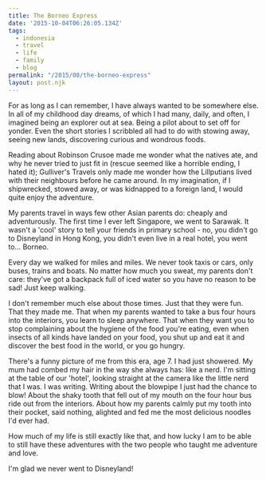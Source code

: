```yaml
---
title: The Borneo Express
date: '2015-10-04T06:26:05.134Z'
tags:
  - indonesia
  - travel
  - life
  - family
  - blog
permalink: "/2015/08/the-borneo-express"
layout: post.njk
---
```


For as long as I can remember, I have always wanted to be somewhere else. In all of my childhood day dreams, of which I had many, daily, and often, I imagined being an explorer out at sea. Being a pilot about to set off for yonder. Even the short stories I scribbled all had to do with stowing away, seeing new lands, discovering curious and wondrous foods.

Reading about Robinson Crusoe made me wonder what the natives ate, and why he never tried to just fit in (rescue seemed like a horrible ending, I hated it); Gulliver's Travels only made me wonder how the Lillputians lived with their neighbours before he came around. In my imagination, if I shipwrecked, stowed away, or was kidnapped to a foreign land, I would quite enjoy the adventure.

My parents travel in ways few other Asian parents do: cheaply and adventurously. The first time I ever left Singapore, we went to Sarawak. It wasn't a 'cool' story to tell your friends in primary school - no, you didn't go to Disneyland in Hong Kong, you didn't even live in a real hotel, you went to… Borneo.

Every day we walked for miles and miles. We never took taxis or cars, only buses, trains and boats. No matter how much you sweat, my parents don't care: they've got a backpack full of iced water so you have no reason to be sad! Just keep walking.

I don't remember much else about those times. Just that they were fun. That they made me. That when my parents wanted to take a bus four hours into the interiors, you learn to sleep anywhere. That when they want you to stop complaining about the hygiene of the food you're eating, even when insects of all kinds have landed on your food, you shut up and eat it and discover the best food in the world, or you go hungry.

There's a funny picture of me from this era, age 7. I had just showered. My mum had combed my hair in the way she always has: like a nerd. I'm sitting at the table of our 'hotel', looking straight at the camera like the little nerd that I was. I was writing. Writing about the blowpipe I just had the chance to blow! About the shaky tooth that fell out of my mouth on the four hour bus ride out from the interiors. About how my parents calmly put my tooth into their pocket, said nothing, alighted and fed me the most delicious noodles I'd ever had.

How much of my life is still exactly like that, and how lucky I am to be able to still have these adventures with the two people who taught me adventure and love.

I'm glad we never went to Disneyland!
